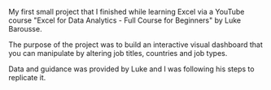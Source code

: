My first small project that I finished while learning Excel via a YouTube course "Excel for Data Analytics - Full Course for Beginners" by Luke Barousse. 

The purpose of the project was to build an interactive visual dashboard that you can manipulate by altering job titles, countries and job types.

Data and guidance was provided by Luke and I was following his steps to replicate it.
